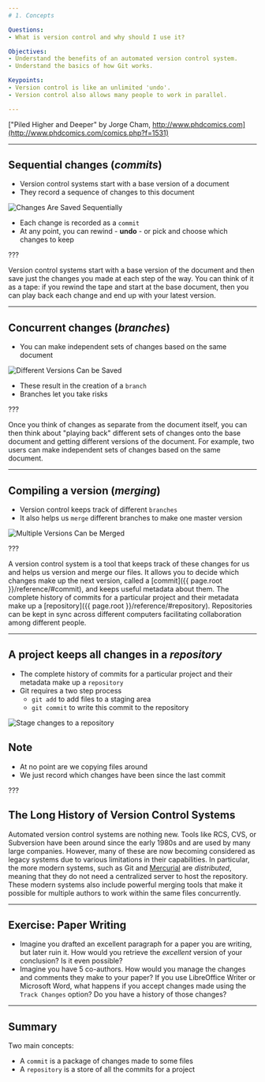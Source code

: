 ```yaml
---
# 1. Concepts

Questions:
- What is version control and why should I use it?

Objectives:
- Understand the benefits of an automated version control system.
- Understand the basics of how Git works.

Keypoints:
- Version control is like an unlimited 'undo'.
- Version control also allows many people to work in parallel.

---
```


<div class="fit-image" style="background-image: url(../fig/phd101212s.png);"></div>

["Piled Higher and Deeper" by Jorge Cham, http://www.phdcomics.com](http://www.phdcomics.com/comics.php?f=1531)

---

## Sequential changes (_commits_)

*   Version control systems start with a base version of a document
*   They record a sequence of changes to this document

![Changes Are Saved Sequentially](../fig/play-changes.svg)

*   Each change is recorded as a `commit`
*   At any point, you can rewind - **undo** - or pick and choose which changes
    to keep

???

Version control systems start with a base version of the document and
then save just the changes you made at each step of the way. You can
think of it as a tape: if you rewind the tape and start at the base
document, then you can play back each change and end up with your
latest version.

---

## Concurrent changes (_branches_)

*  You can make independent sets of changes based on the
    same document

![Different Versions Can be Saved](../fig/versions.svg)

*   These result in the creation of a `branch`
*   Branches let you take risks

???

Once you think of changes as separate from the document itself, you
can then think about "playing back" different sets of changes onto the
base document and getting different versions of the document. For
example, two users can make independent sets of changes based on the
same document.

---

## Compiling a version (_merging_)

* Version control keeps track of different `branches`
* It also helps us `merge` different branches to make one master version

![Multiple Versions Can be Merged](../fig/merge.svg)

???

A version control system is a tool that keeps track of these changes for us and
helps us version and merge our files. It allows you to
decide which changes make up the next version, called a
[commit]({{ page.root }}/reference/#commit), and keeps useful metadata about them. The
complete history of commits for a particular project and their metadata make up
a [repository]({{ page.root }}/reference/#repository). Repositories can be kept in sync
across different computers facilitating collaboration among different people.

---

## A project keeps all changes in a _repository_

* The complete history of commits for a particular project and their metadata make up
a `repository`
* Git requires a two step process
    * `git add` to add files to a staging area
    * `git commit` to write this commit to the repository

![Stage changes to a repository](../fig/git-staging-area.svg)

## Note

* At no point are we copying files around
* We just record which changes have been since the last commit

???

## The Long History of Version Control Systems

Automated version control systems are nothing new.
Tools like RCS, CVS, or Subversion have been around since the early 1980s and are used by many large companies.
However, many of these are now becoming considered as legacy systems due to various limitations in their capabilities.
In particular, the more modern systems, such as Git and [Mercurial](http://swcarpentry.github.io/hg-novice/)
are *distributed*, meaning that they do not need a centralized server to host the repository.
These modern systems also include powerful merging tools that make it possible for multiple authors to work within
the same files concurrently.

---

## Exercise: Paper Writing

*   Imagine you drafted an excellent paragraph for a paper you are writing, but later ruin it. How would you retrieve
    the *excellent* version of your conclusion? Is it even possible?
*   Imagine you have 5 co-authors. How would you manage the changes and comments they make to your paper?
    If you use LibreOffice Writer or Microsoft Word, what happens if you accept changes made using the
    `Track Changes` option? Do you have a history of those changes?

---

## Summary

Two main concepts:

*   A `commit` is a package of changes made to some files
*   A `repository` is a store of all the commits for a project

